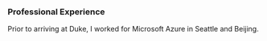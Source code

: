 ### Professional Experience

Prior to arriving at Duke, I worked for Microsoft Azure in Seattle and Beijing.
